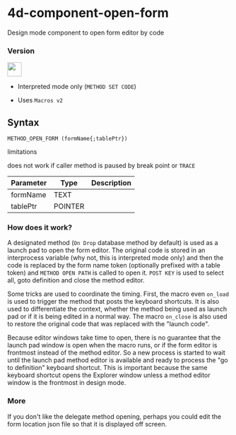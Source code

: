 # 4d-component-open-form
Design mode component to open form editor by code

### Version

<img src="https://cloud.githubusercontent.com/assets/1725068/18940649/21945000-8645-11e6-86ed-4a0f800e5a73.png" width="32" height="32" /> 

* Interpreted mode only (``METHOD SET CODE``)  

* Uses ``Macros v2``

## Syntax

```
METHOD_OPEN_FORM (formName{;tablePtr})
```

limitations

does not work if caller method is paused by break point or ``TRACE``

Parameter|Type|Description
------------|------------|----
formName|TEXT|
tablePtr|POINTER|

### How does it work?

A designated method (``On Drop`` database method by default) is used as a launch pad to open the form editor. The original code is stored in an interprocess variable (why not, this is interpreted mode only) and then the code is replaced by the form name token (optionally prefixed with a table token) and ``METHOD OPEN PATH`` is called to open it. ``POST KEY`` is used to select all, goto definition and close the method editor.

Some tricks are used to coordinate the timing. First, the macro even ``on_load`` is used to trigger the method that posts the keyboard shortcuts. It is also used to differentiate the context, whether the method being used as launch pad or if it is being edited in a normal way. The macro ``on_close`` is also used to restore the original code that was replaced with the "launch code". 

Because editor windows take time to open, there is no guarantee that the launch pad window is open when the macro runs, or if the form editor is frontmost instead of the method editor. So a new process is started to wait until the launch pad method editor is available and ready to process the "go to definition" keyboard shortcut. This is important because the same keyboard shortcut opens the Explorer window unless a method editor window is the frontmost in design mode.

### More

If you don't like the delegate method opening, perhaps you could edit the form location json file so that it is displayed off screen.
